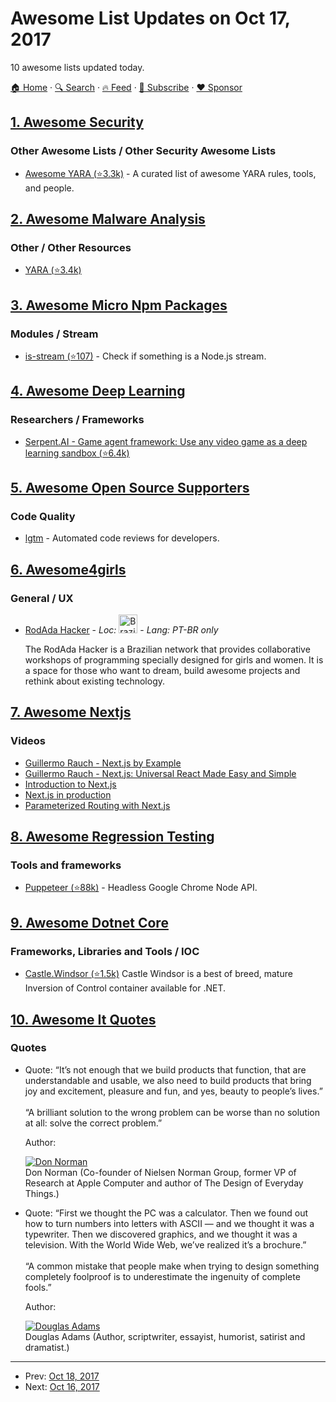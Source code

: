 # Awesome List Updates on Oct 17, 2017

10 awesome lists updated today.

[🏠 Home](/README.md) · [🔍 Search](https://www.trackawesomelist.com/search/) · [🔥 Feed](https://www.trackawesomelist.com/rss.xml) · [📮 Subscribe](https://trackawesomelist.us17.list-manage.com/subscribe?u=d2f0117aa829c83a63ec63c2f&id=36a103854c) · [❤️  Sponsor](https://github.com/sponsors/theowenyoung)



## [1. Awesome Security](/content/sbilly/awesome-security/README.md)

### Other Awesome Lists / Other Security Awesome Lists

*   [Awesome YARA (⭐3.3k)](https://github.com/InQuest/awesome-yara) - A curated list of awesome YARA rules, tools, and people.

## [2. Awesome Malware Analysis](/content/rshipp/awesome-malware-analysis/README.md)

### Other / Other Resources

*   [YARA (⭐3.4k)](https://github.com/InQuest/awesome-yara)

## [3. Awesome Micro Npm Packages](/content/parro-it/awesome-micro-npm-packages/README.md)

### Modules / Stream

*   [is-stream (⭐107)](https://github.com/sindresorhus/is-stream) - Check if something is a Node.js stream.

## [4. Awesome Deep Learning](/content/ChristosChristofidis/awesome-deep-learning/README.md)

### Researchers / Frameworks

*   [Serpent.AI - Game agent framework: Use any video game as a deep learning sandbox (⭐6.4k)](https://github.com/SerpentAI/SerpentAI)

## [5. Awesome Open Source Supporters](/content/zachflower/awesome-open-source-supporters/README.md)

### Code Quality

*   [lgtm](https://lgtm.com/) - Automated code reviews for developers.

## [6. Awesome4girls](/content/cristianoliveira/awesome4girls/README.md)

### General / UX

*   [RodAda Hacker](http://rodadahacker.org/)  - *Loc:* <img src="https://upload.wikimedia.org/wikipedia/en/0/05/Flag_of_Brazil.svg" alt="Brazil" width="30"> - *Lang: PT-BR only*

    The RodAda Hacker is a Brazilian network that provides collaborative workshops of programming specially designed for girls and women. It is a space for those who want to dream, build awesome projects and rethink about existing technology.

## [7. Awesome Nextjs](/content/unicodeveloper/awesome-nextjs/README.md)

### Videos

*   [Guillermo Rauch - Next.js by Example](https://www.youtube.com/watch?v=DLGJfa3Xv-0)
*   [Guillermo Rauch - Next.js: Universal React Made Easy and Simple](https://www.youtube.com/watch?v=evaMpdSiZKk)
*   [Introduction to Next.js](https://www.youtube.com/watch?v=Fnw3lNeH-XI)
*   [Next.js in production](https://www.youtube.com/watch?v=h6rETZH6Ym0)
*   [Parameterized Routing with Next.js](https://www.youtube.com/watch?v=2cJya4h5ync)

## [8. Awesome Regression Testing](/content/mojoaxel/awesome-regression-testing/README.md)

### Tools and frameworks

*   [Puppeteer (⭐88k)](https://github.com/GoogleChrome/puppeteer) - Headless Google Chrome Node API.

## [9. Awesome Dotnet Core](/content/thangchung/awesome-dotnet-core/README.md)

### Frameworks, Libraries and Tools / IOC

*   [Castle.Windsor (⭐1.5k)](https://github.com/castleproject/Windsor) Castle Windsor is a best of breed, mature Inversion of Control container available for .NET.

## [10. Awesome It Quotes](/content/victorlaerte/awesome-it-quotes/README.md)

### Quotes

- Quote: “It’s not enough that we build products that function, that are understandable and usable, we also need to build products that bring joy and excitement, pleasure and fun, and yes, beauty to people’s lives.” <br><br> “A brilliant solution to the wrong problem can be worse than no solution at all: solve the correct problem.”

  Author: <div id="don-norman"></div> [![Don Norman](https://github.com/victorlaerte/awesome-it-quotes/raw/master/images/donald_norman.jpg)](https://en.wikipedia.org/wiki/Don_Norman) <br> Don Norman (Co-founder of Nielsen Norman Group, former VP of Research at Apple Computer and author of The Design of Everyday Things.)


- Quote: “First we thought the PC was a calculator. Then we found out how to turn numbers into letters with ASCII — and we thought it was a typewriter. Then we discovered graphics, and we thought it was a television. With the World Wide Web, we’ve realized it’s a brochure.” <br><br> “A common mistake that people make when trying to design something completely foolproof is to underestimate the ingenuity of complete fools.”

  Author: <div id="douglas-adams"></div> [![Douglas Adams](https://github.com/victorlaerte/awesome-it-quotes/raw/master/images/douglas_adams.jpg)](https://en.wikipedia.org/wiki/Douglas_Adams) <br> Douglas Adams (Author, scriptwriter, essayist, humorist, satirist and dramatist.)



---

- Prev: [Oct 18, 2017](/content/2017/10/18/README.md)
- Next: [Oct 16, 2017](/content/2017/10/16/README.md)